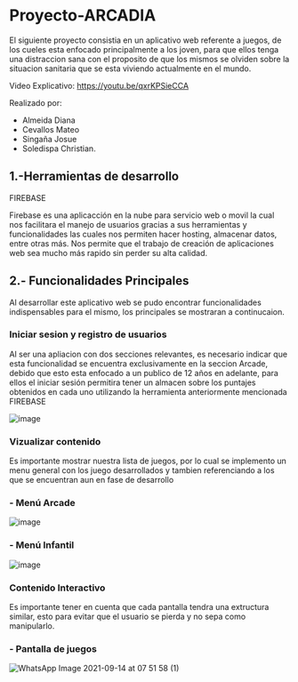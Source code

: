 # Proyecto-ARCADIA

El siguiente proyecto consistia en un aplicativo web referente a juegos, de los cueles esta enfocado principalmente a los joven, para que ellos tenga una distraccion sana con el proposito de que los mismos se olviden sobre la situacion sanitaria que se esta viviendo actualmente en el mundo.

Video Explicativo: https://youtu.be/qxrKPSieCCA

Realizado por:
- Almeida Diana 
- Cevallos Mateo 
- Singaña Josue 
- Soledispa Christian.

## 1.-Herramientas de desarrollo

FIREBASE

Firebase es una aplicacción en la nube para servicio web o movil la cual nos facilitara el manejo de usuarios gracias a sus herramientas y funcionalidades las cuales nos permiten hacer hosting, almacenar datos, entre otras más. Nos permite que el trabajo de creación de aplicaciones web sea mucho más rapido sin perder su alta calidad. 

## 2.- Funcionalidades Principales

Al desarrollar este aplicativo web se pudo encontrar funcionalidades indispensables para el mismo, los principales se mostraran a continucaion.

### Iniciar sesion y registro de usuarios

Al ser una apliacion con dos secciones relevantes, es necesario indicar que esta funcionalidad se encuentra exclusivamente en la seccion Arcade, debido que esto esta enfocado a un publico de 12 años en adelante, para ellos el iniciar sesión permitira tener un almacen sobre los puntajes obtenidos en cada uno utilizando la herramienta anteriormente mencionada FIREBASE

![image](https://user-images.githubusercontent.com/65979995/133363873-9c15a63c-9aa6-4ab8-b3da-a6b7e7276ad3.png)

### Vizualizar contenido

Es importante mostrar nuestra lista de juegos, por lo cual se implemento un menu general con los juego desarrollados y tambien referenciando a los que se encuentran aun en fase de desarrollo

### - Menú Arcade
![image](https://user-images.githubusercontent.com/65979995/133364178-f4983c49-aa31-4e94-a646-9a821bdbc68a.png)
### - Menú Infantil
![image](https://user-images.githubusercontent.com/65979995/133364227-46ee53eb-1f0d-44df-b911-91c628c7c9a6.png)

### Contenido Interactivo
Es importante tener en cuenta que cada pantalla tendra una extructura similar, esto para evitar que el usuario se pierda y no sepa como manipularlo.

### - Pantalla de juegos

![WhatsApp Image 2021-09-14 at 07 51 58 (1)](https://user-images.githubusercontent.com/65979995/133364645-553fdfcd-5a22-4efc-8936-b5782b69da8e.jpeg)

